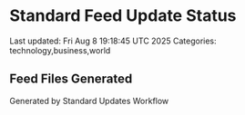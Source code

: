 # Standard Feed Update Status
Last updated: Fri Aug  8 19:18:45 UTC 2025
Categories: technology,business,world

## Feed Files Generated

Generated by Standard Updates Workflow
